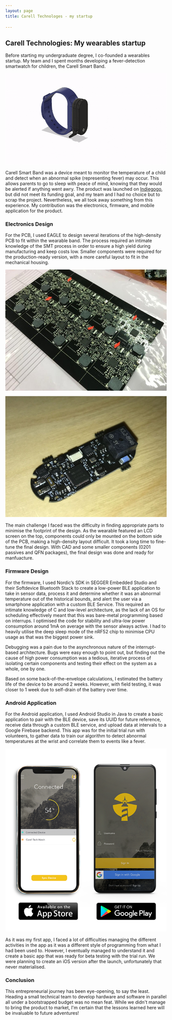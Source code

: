 ```yaml
---
layout: page
title: Carell Technologes - my startup

---
```

## Carell Technologies: My wearables startup

Before starting my undergraduate degree, I co-founded a wearables startup. My team and I spent months developing a fever-detection smartwatch for children, the Carell Smart Band.

![](/uploads/product-breakdown.gif "Carell Smart Band stackup")

Carell Smart Band was a device meant to monitor the temperature of a child and detect when an abnormal spike (representing fever) may occur. This allows parents to go to sleep with peace of mind, knowing that they would be alerted if anything went awry. The product was launched on [Indiegogo](https://www.indiegogo.com/projects/world-s-most-comfortable-child-monitor-by-carell#/), but did not meet its funding goal, and my team and I had no choice but to scrap the project. Nevertheless, we all took away something from this experience. My contribution was the electronics, firmware, and mobile application for the product.

### Electronics Design

For the PCB, I used EAGLE to design several iterations of the high-density PCB to fit within the wearable band. The process required an intimate knowledge of the SMT process in order to ensure a high yield during manufacturing and keep costs low. Smaller components were required for the production-ready version, with a more careful layout to fit in the mechanical housing.

![](/uploads/pcb1.png "First prototype")

![](/uploads/pcb2.jpg "Second protoype")

The main challenge I faced was the difficulty in finding appropriate parts to minimise the footprint of the design. As the wearable featured an LCD screen on the top, components could only be mounted on the bottom side of the PCB, making a high-density layout difficult. It took a long time to fine-tune the final design. With CAD and some smaller components (0201 passives and QFN packages), the final design was done and ready for manfuacture.

### Firmware Design

For the firmware, I used Nordic’s SDK in SEGGER Embedded Studio and their Softdevice Bluetooth Stack to create a low-power BLE application to take in sensor data, process it and determine whether it was an abnormal temperature out of the historical bounds, and alert the user via a smartphone application with a custom BLE Service. This required an intimate knowledge of C and low-level architecture, as the lack of an OS for scheduling effectively meant that this was bare-metal programming based on interrups. I optimised the code for stability and ultra-low power consumption around 1mA on average with the sensor always active. I had to heavily utilise the deep sleep mode of the nRF52 chip to minimise CPU usage as that was the biggest power sink.

Debugging was a pain due to the asynchronous nature of the interrupt-based architecture. Bugs were easy enough to point out, but finding out the cause of high power consumption was a tedious, iterative process of isolating certain components and testing their effect on the system as a whole, one by one.

Based on some back-of-the-envelope calculations, I estimated the battery life of the device to be around 2 weeks. However, with field testing, it was closer to 1 week due to self-drain of the battery over time.

### Android Application

For the Android application, I used Android Studio in Java to create a basic application to pair with the BLE device, save its UUID for future reference, receive data through a custom BLE service, and upload data at intervals to a Google Firebase backend. This app was for the initial trial run with volunteers, to gather data to train our algorithm to detect abnormal temperatures at the wrist and correlate them to events like a fever.

![](/uploads/app_demo.png)

As it was my first app, I faced a lot of difficulties managing the different activities in the app as it was a different style of programming from what I had been used to. However, I eventually managed to understand it and create a basic app that was ready for beta testing with the trial run. We were planning to create an iOS version after the launch, unfortunately that never materialised.

### Conclusion

This entrepreneurial journey has been eye-opening, to say the least. Heading a small technical team to develop hardware and software in parallel all under a bootstrapped budget was no mean feat. While we didn't manage to bring the product to market, I'm certain that the lessons learned here will be invaluable to future adventures!